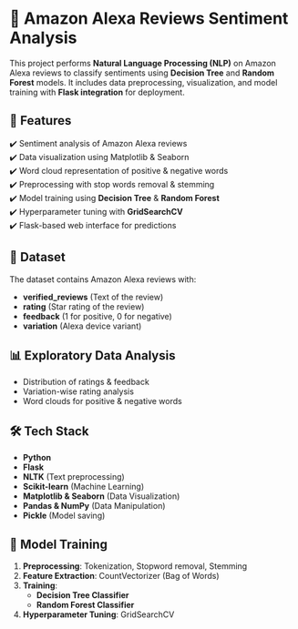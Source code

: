 # 📢 Amazon Alexa Reviews Sentiment Analysis  

This project performs **Natural Language Processing (NLP)** on Amazon Alexa reviews to classify sentiments using **Decision Tree** and **Random Forest** models. It includes data preprocessing, visualization, and model training with **Flask integration** for deployment.  

## 🚀 Features  
✔️ Sentiment analysis of Amazon Alexa reviews  
✔️ Data visualization using Matplotlib & Seaborn  
✔️ Word cloud representation of positive & negative words  
✔️ Preprocessing with stop words removal & stemming  
✔️ Model training using **Decision Tree** & **Random Forest**  
✔️ Hyperparameter tuning with **GridSearchCV**  
✔️ Flask-based web interface for predictions  

## 📂 Dataset  
The dataset contains Amazon Alexa reviews with:  
- **verified_reviews** (Text of the review)  
- **rating** (Star rating of the review)  
- **feedback** (1 for positive, 0 for negative)  
- **variation** (Alexa device variant)  

## 📊 Exploratory Data Analysis  
- Distribution of ratings & feedback  
- Variation-wise rating analysis  
- Word clouds for positive & negative words  

## 🛠️ Tech Stack  
- **Python**  
- **Flask**  
- **NLTK** (Text preprocessing)  
- **Scikit-learn** (Machine Learning)  
- **Matplotlib & Seaborn** (Data Visualization)  
- **Pandas & NumPy** (Data Manipulation)  
- **Pickle** (Model saving)  

## 🔧 Model Training  
1. **Preprocessing**: Tokenization, Stopword removal, Stemming  
2. **Feature Extraction**: CountVectorizer (Bag of Words)  
3. **Training**:  
   - **Decision Tree Classifier**  
   - **Random Forest Classifier**  
4. **Hyperparameter Tuning**: GridSearchCV  

